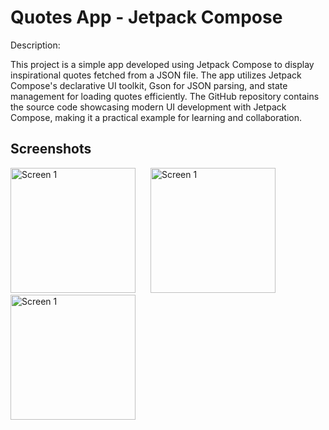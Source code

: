 # Quotes App - Jetpack Compose

Description:

This project is a simple app developed using Jetpack Compose to display inspirational quotes fetched from a JSON file. The app utilizes Jetpack Compose's declarative UI toolkit, Gson for JSON parsing, and state management for loading quotes efficiently. The GitHub repository contains the source code showcasing modern UI development with Jetpack Compose, making it a practical example for learning and collaboration.

## Screenshots

<img src="app/bl1.png" alt="Screen 1" width="200" style="margin-right: 20"/> <img src="app/bl2.png" alt="Screen 1" width="200"/> <img src="app/bl3.png" alt="Screen 1" width="200"/> 
